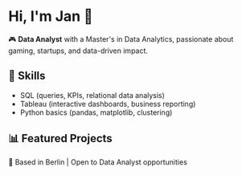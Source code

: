 # Hi, I'm Jan 👋  

🎮 **Data Analyst** with a Master's in Data Analytics, passionate about gaming, startups, and data-driven impact.  

## 🔧 Skills
- SQL (queries, KPIs, relational data analysis)  
- Tableau (interactive dashboards, business reporting)  
- Python basics (pandas, matplotlib, clustering)  

## 📊 Featured Projects 

📍 Based in Berlin | Open to Data Analyst opportunities  
